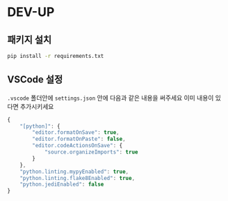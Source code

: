 # DEV-UP

## 패키지 설치
```bash
pip install -r requirements.txt
```

## VSCode 설정
`.vscode` 폴더안에 `settings.json` 안에 다음과 같은 내용을 써주세요
이미 내용이 있다면 추가시키세요
```javascript
{
    "[python]": {
        "editor.formatOnSave": true,
        "editor.formatOnPaste": false,
        "editor.codeActionsOnSave": {
            "source.organizeImports": true
        }
    },
    "python.linting.mypyEnabled": true,
    "python.linting.flake8Enabled": true,
    "python.jediEnabled": false
}
```
